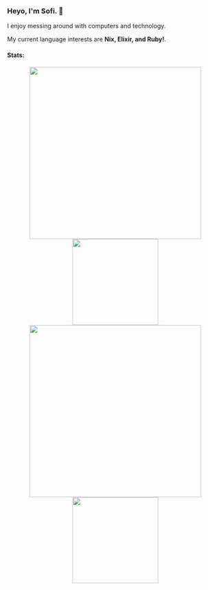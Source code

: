 ### Heyo, I'm Sofi. 👋

I enjoy messing around with computers and technology.

My current language interests are **Nix, Elixir, and Ruby!**.


#### Stats:

<a href="https://github.com/imsofi#gh-light-mode-only">
  <div align="center">
    <img align="top" width="400px" src="https://github-readme-stats.vercel.app/api?username=imsofi&&layout=compact&count_private=true&show_icons=true&hide_border=true&disable_animations=true&include_all_commits=true&title_color=24292F&text_color=24292F"/>
    <img align="top" width="200px" src="https://github-readme-stats.vercel.app/api/top-langs/?username=imsofi&layout=compact&hide_border=true&card_width=200&title_color=24292F&text_color=24292F"/>
  </div>
</a>
<a href="https://github.com/imsofi#gh-dark-mode-only">
  <div align="center">
    <img align="top" width="400px" src="https://github-readme-stats.vercel.app/api?username=imsofi&&layout=compact&count_private=true&show_icons=true&hide_border=true&disable_animations=true&include_all_commits=true&bg_color=0D1117&title_color=FFFFFF&text_color=FFFFFF"/>
    <img align="top" width="200px" src="https://github-readme-stats.vercel.app/api/top-langs/?username=imsofi&layout=compact&hide_border=true&card_width=200&bg_color=0D1117&title_color=FFFFFF&text_color=FFFFFF"/>
  </div>
</a>

